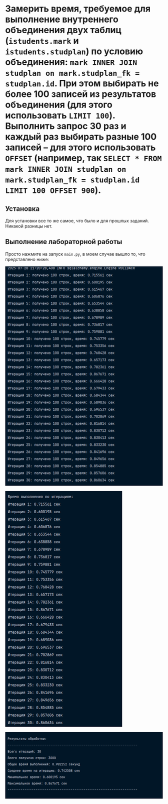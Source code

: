 # Замерить время, требуемое для выполнение внутреннего объединения двух таблиц (`istudents.mark` и `istudents.studplan`) по условию объединения: `mark INNER JOIN studplan on mark.studplan_fk = studplan.id`. При этом выбирать не более 100 записей из результатов объединения (для этого использовать `LIMIT 100`). Выполнить запрос 30 раз и каждый раз выбирать разные 100 записей – для этого использовать `OFFSET` (например, так `SELECT * FROM mark INNER JOIN studplan on mark.studplan_fk = studplan.id LIMIT 100 OFFSET 900`).

## Установка

Для установки все то же самое, что было и для прошлых заданий. Никакой разницы нет. 

## Выполнение лабораторной работы

Просто нажмите на запуск `main.py`, в моем случае вышло то, что представлено ниже: 

![img.png](docs/1.png)

![img_1.png](docs/2.png)

![img_2.png](docs/3.png)